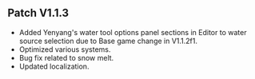 ﻿## Patch V1.1.3
* Added Yenyang's water tool options panel sections in Editor to water source selection due to Base game change in V1.1.2f1.
* Optimized various systems.
* Bug fix related to snow melt.
* Updated localization.